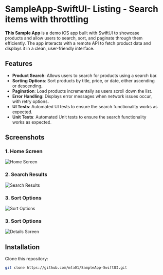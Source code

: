 # SampleApp-SwiftUI- Listing - Search items with throttling

**This Sample App** is a demo iOS app built with SwiftUI to showcase products and allow users to search, sort, and paginate through them efficiently. The app interacts with a remote API to fetch product data and displays it in a clean, user-friendly interface.

## Features

- **Product Search**: Allows users to search for products using a search bar.
- **Sorting Options**: Sort products by title, price, or date, either ascending or descending.
- **Pagination**: Load products incrementally as users scroll down the list.
- **Error Handling**: Displays error messages when network issues occur, with retry options.
- **UI Tests**: Automated UI tests to ensure the search functionality works as expected.
- **Unit Tests**: Automated Unit tests to ensure the search functionality works as expected.

## Screenshots

### 1. **Home Screen**
![Home Screen](./assets/home_screen.png)

### 2. **Search Results**
![Search Results](./assets/search_results.png)

### 3. **Sort Options**
![Sort Options](./assets/sort_options.png)

### 3. **Sort Options**
![Details Screen](./assets/details_screen.png)

## Installation

Clone this repository:
   ```bash
   git clone https://github.com/mfa01/SampleApp-SwiftUI.git
